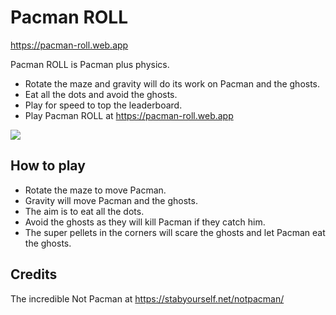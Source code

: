 # Pacman ROLL

https://pacman-roll.web.app 


Pacman ROLL is Pacman plus physics.

* Rotate the maze and gravity will do its work on Pacman and the ghosts.
* Eat all the dots and avoid the ghosts. 
* Play for speed to top the leaderboard. 
* Play Pacman ROLL at https://pacman-roll.web.app  

![](https://raw.githubusercontent.com/duncanhawthorne/pacman-roll/main/pacman_roll.png)

How to play
-----------

* Rotate the maze to move Pacman.
* Gravity will move Pacman and the ghosts. 
* The aim is to eat all the dots.
* Avoid the ghosts as they will kill Pacman if they catch him.
* The super pellets in the corners will scare the ghosts and let Pacman eat the ghosts.

Credits
-----------
The incredible Not Pacman at https://stabyourself.net/notpacman/
